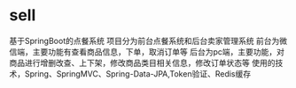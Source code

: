 # sell
基于SpringBoot的点餐系统
项目分为前台点餐系统和后台卖家管理系统
前台为微信端，主要功能有查看商品信息，下单，取消订单等
后台为pc端，主要功能，对商品进行增删改查、上下架，修改商品类目相关信息，修改订单状态等
使用的技术，Spring、SpringMVC、Spring-Data-JPA,Token验证、Redis缓存
